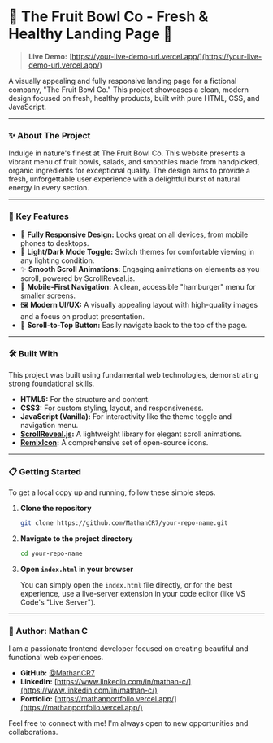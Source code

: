 # 🍓 The Fruit Bowl Co - Fresh & Healthy Landing Page 🥗


> **Live Demo:** [https://your-live-demo-url.vercel.app/](https://your-live-demo-url.vercel.app/)

A visually appealing and fully responsive landing page for a fictional company, "The Fruit Bowl Co." This project showcases a clean, modern design focused on fresh, healthy products, built with pure HTML, CSS, and JavaScript.

---

### ✨ About The Project

Indulge in nature's finest at The Fruit Bowl Co. This website presents a vibrant menu of fruit bowls, salads, and smoothies made from handpicked, organic ingredients for exceptional quality. The design aims to provide a fresh, unforgettable user experience with a delightful burst of natural energy in every section.

---

### 🚀 Key Features

*   📱 **Fully Responsive Design:** Looks great on all devices, from mobile phones to desktops.
*   🎨 **Light/Dark Mode Toggle:** Switch themes for comfortable viewing in any lighting condition.
*   ✨ **Smooth Scroll Animations:** Engaging animations on elements as you scroll, powered by ScrollReveal.js.
*   🍔 **Mobile-First Navigation:** A clean, accessible "hamburger" menu for smaller screens.
*   🖼️ **Modern UI/UX:** A visually appealing layout with high-quality images and a focus on product presentation.
*   🔼 **Scroll-to-Top Button:** Easily navigate back to the top of the page.

---

### 🛠️ Built With

This project was built using fundamental web technologies, demonstrating strong foundational skills.

*   **HTML5:** For the structure and content.
*   **CSS3:** For custom styling, layout, and responsiveness.
*   **JavaScript (Vanilla):** For interactivity like the theme toggle and navigation menu.
*   **[ScrollReveal.js](https://scrollrevealjs.org/):** A lightweight library for elegant scroll animations.
*   **[RemixIcon](https://remixicon.com/):** A comprehensive set of open-source icons.

---

### 📋 Getting Started

To get a local copy up and running, follow these simple steps.

1.  **Clone the repository**
    ```sh
    git clone https://github.com/MathanCR7/your-repo-name.git
    ```
2.  **Navigate to the project directory**
    ```sh
    cd your-repo-name
    ```
3.  **Open `index.html` in your browser**
    
    You can simply open the `index.html` file directly, or for the best experience, use a live-server extension in your code editor (like VS Code's "Live Server").

---

### 👤 Author: Mathan C

I am a passionate frontend developer focused on creating beautiful and functional web experiences.

*   **GitHub:** [@MathanCR7](https://github.com/MathanCR7)
*   **LinkedIn:** [https://www.linkedin.com/in/mathan-c/](https://www.linkedin.com/in/mathan-c/)
*   **Portfolio:** [https://mathanportfolio.vercel.app/](https://mathanportfolio.vercel.app/)

Feel free to connect with me! I'm always open to new opportunities and collaborations.
